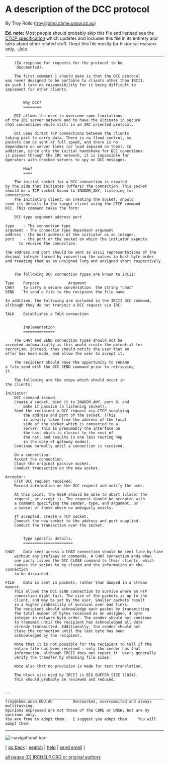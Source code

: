# A description of the DCC protocol

By Troy Rollo (troy@plod.cbme.unsw.oz.au)

**Ed. note:** Most people should probably skip this file and instead see the [CTCP specification](/irchelp/rfc/ctcpspec.html) which updates and includes this file in its entirety and talks about other related stuff. I kept this file mostly for historical reasons only. -Jolo

* * *
    
    
    	(In response for requests for the protocol to be
    	 documented).
    
    	The first comment I should make is that the DCC protocol
    was never designed to be portable to clients other than IRCII.
    As such I take no responsibility for it being difficult to
    implement for other clients.
    
    
    		Why DCC?
    		========
    
    	DCC allows the user to overcome some limitations
    of the IRC server network and to have the ultimate in secure
    chat connections while still in an IRC oriented protocol.
    
    	DCC uses direct TCP connections between the clients
    taking part to carry data. There is no flood control, so
    packets can be sent at full speed, and there is no
    dependance on server links (or load imposed on them). In
    addition, since only the initial handshake for DCC conections
    is passed through the IRC network, it is impossible for
    Operators with cracked servers to spy on DCC messages.
    
    		How?
    		====
    
    	The initial socket for a DCC connection is created
    by the side that initiates (Offers) the connection. This socket
    should be a TCP socket bound to INADDR_ANY, listening for
    connections.
    	The Initiating client, on creating the socket, should
    send its details to the target client using the CTCP command
    DCC. This command takes the form:
    
    	DCC type argument address port
    
    type	- The connection type
    argument - The connectin type dependant argument
    address	- the host address of the initiator as an integer.
    port	- the port or the socket on which the initiator expects
    	  to receive the connection.
    
    The address and port should be sent as ascii representations of the
    decimal integer formed by converting the values to host byte order
    and treating them as an unsigned long and unsigned short respectively.
    
    
    	The following DCC connection types are known to IRCII:
    
    Type	Purpose				Argument
    CHAT	To carry a secure conversation	the string "chat"
    SEND	To send a file to the recipient	the file name
    
    In addition, the following are included in the IRCII DCC command,
    although they do not transmit a DCC request via IRC:
    
    TALK	Establishes a TALK connection
    
    
    		Implementation
    		==============
    
    	The CHAT and SEND connection types should not be
    accepted automatically as this would create the potential for
    terrorism. Instead, they should notify the user that an
    offer has been made, and allow the user to accept it.
    
    	The recipient should have the opportunity to rename
    a file send with the DCC SEND command prior to retrieving
    it.
    
    	The following are the steps which should occur in
    the clients:
    
    Initiator:
    	DCC command issued.
    	Create a socket, bind it to INADDR_ANY, port 0, and
    		make it passive (a listening socket).
    	Send the recipient a DCC request via CTCP supplying
    		the address and port of the socket. (This
    		is ideally taken from the address of the local
    		side of the socket which is connected to a
    		server. This is presumably the interface on
    		the host which is closest to the rest of
    		the net, and results in one less routing hop
    		in the case of gateway nodes).
    	Continue normally until a connection is received.
    
    	On a connection:
    	Accept the connection.
    	Close the original passive socket.
    	Conduct transaction on the new socket.
    
    Acceptor:
    	CTCP DCC request received.
    	Record information on the DCC request and notify the user.
    
    	At this point, the USER should be able to abort (close) the
    	request, or accept it. The request should be accepted with
    	a command specifying the sender, type, and argument, or
    	a subset of these where no ambiguity exists.
    
    	If accepted, create a TCP socket.
    	Connect the new socket to the address and port supplied.
    	Conduct the transaction over the socket.
    
    
    		Type specific details.
    		======================
    
    CHAT	Data sent across a CHAT connection should be sent line-by-line
    	without any prefixes or commands. A CHAT connection ends when
    	one party issues the DCC CLOSE command to their clients, which
    	causes the socket to be closed and the information on the connection
    	to be discarded.
    
    FILE	Data is sent in packets, rather than dumped in a stream manner.
    	This allows the DCC SEND connection to survive where an FTP
    	connection might fail. The size of the packets is up to the
    	client, and may be set by the user. Smaller packets result
    	in a higher probability of survival over bad links.
    	The recipient should acknowledge each packet by transmitting
    	the total number of bytes received as an unsigned, 4 byte
    	integer in network byte order. The sender should not continue
    	to transmit until the recipient has acknowledged all data
    	already transmitted. Additionally, the sender should not
    	close the connection until the last byte has been
    	acknowledged by the recipient.
    
    	Note that it is not possible for the recipient to tell if the
    	entire file has been received - only the sender has that
    	information, although IRCII does not report it. Users generally
    	verify the transfer by checking file sizes.
    
    	Note also that no provision is made for text translation.
    
    	The block size used by IRCII is BIG_BUFFER_SIZE (1024).
    	This should probably be reviewed and reduced.
    
    
    --
    _______________________________________________________________________________
    troy@cbme.unsw.EDU.AU	      Overworked, overcommited and always multitasking.
    Opinions expressed are not those of the CBME or UNSW, but are my opinions only.
    You are free to adopt them.   I suggest you adopt them.    You will adopt them!
    
    

* * *

![-navigational bar-](/irchelp/Pix/ihnavbar.gif)

[ [go back](/irchelp/) | [search](/irchelp/search_engine.cgi) |
[help](/irchelp/help.html) | [send email](/irchelp/mail.cgi) ]

[all pages (C) IRCHELP.ORG or original authors](/irchelp/credit.html)

